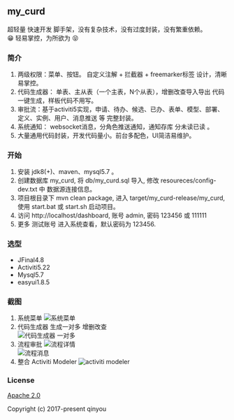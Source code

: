 
## my_curd 

超轻量 快速开发 脚手架，没有复杂技术，没有过度封装，没有繁重依赖。  
 :grin:  轻易掌控，为所欲为  :stuck_out_tongue_closed_eyes: 

### 简介

1. 两级权限：菜单、按钮。 自定义注解 + 拦截器 + freemarker标签 设计，清晰易掌控。  
2. 代码生成器： 单表、主从表（一个主表，N个从表），增删改查导入导出 代码一键生成，样板代码不用写。
3. 审批流：基于activiti5实现，申请、待办、候选、已办、表单、模型、部署、定义、实例、用户、消息推送 等 完整封装。
4. 系统通知： websocket消息，分角色推送通知，通知存库 分未读已读 。
5. 大量通用代码封装，开发代码量小。前台多配色，UI简洁易维护。


### 开始
   
1. 安装 jdk8(+)、maven、mysql5.7 。
2. 创建数据库 my_curd, 将 db/my_curd.sql 导入, 修改 resoureces/config-dev.txt 中 数据源连接信息。
3. 项目根目录下 mvn clean package, 进入 target/my_curd-release/my_curd, 使用 start.bat 或 start.sh 启动项目。
4. 访问 http://localhost/dashboard, 账号 admin, 密码 123456 或 111111
5. 更多 测试账号 进入系统查看，默认密码为 123456. 

### 选型
 
- JFinal4.8
- Activiti5.22 
- Mysql5.7
- easyui1.8.5

### 截图  

1. 系统菜单
![系统菜单](https://images.gitee.com/uploads/images/2020/0719/190203_e745eb81_743575.png "3.png")  
2. 代码生成器 生成一对多 增删改查  
![代码生成器 一对多](https://images.gitee.com/uploads/images/2020/0719/190251_9d8f8bed_743575.png "4.png")   
3. 流程审批 
![流程详情](https://images.gitee.com/uploads/images/2020/0719/190342_1e3378e4_743575.png "2.png")  
![流程消息](https://images.gitee.com/uploads/images/2020/0719/190403_608dee0d_743575.png "5.png")  
4. 整合 Activiti Modeler 
![activiti modeler](https://images.gitee.com/uploads/images/2020/0719/190426_d376934b_743575.png "1.png")  

### License

[Apache 2.0](https://github.com/qinyou/my_curd/blob/master/LICENSE)

Copyright (c) 2017-present qinyou
